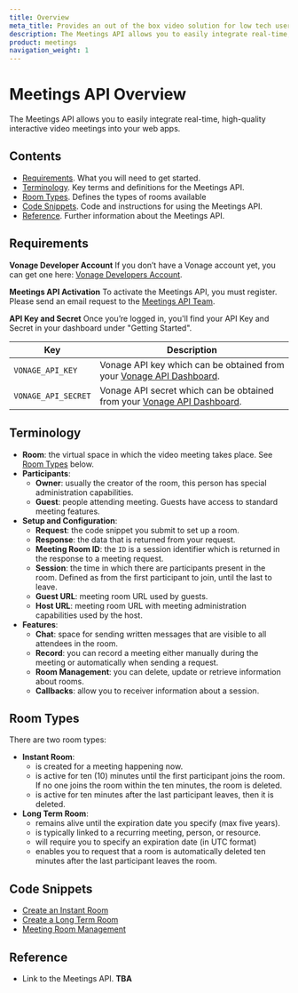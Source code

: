 ```yaml
---
title: Overview
meta_title: Provides an out of the box video solution for low tech users.
description: The Meetings API allows you to easily integrate real-time, high-quality interactive video meetings into your web apps
product: meetings
navigation_weight: 1
---
```


# Meetings API Overview

The Meetings API allows you to easily integrate real-time, high-quality interactive video meetings into your web apps.

## Contents

* [Requirements](#requirements). What you will need to get started.
* [Terminology](#Terminology). Key terms and definitions for the Meetings API.
* [Room Types](Room-Types). Defines the types of rooms available
* [Code Snippets](#code-snippets). Code and instructions for using the Meetings API.
* [Reference](#reference). Further information about the Meetings API.

## Requirements

**Vonage Developer Account** If you don’t have a Vonage account yet, you can get one  here: [Vonage Developers Account](https://dashboard.nexmo.com/sign-up).

**Meetings API Activation** To activate the Meetings API, you must register. Please send an email request to the [Meetings API Team](mailto:meetings-api@vonage.com).

**API Key and Secret** Once you’re logged in, you'll find your API Key and Secret in your dashboard under "Getting Started".

Key | Description
-- | --
`VONAGE_API_KEY` | Vonage API key which can be obtained from your [Vonage API Dashboard](https://dashboard.nexmo.com).
`VONAGE_API_SECRET` | Vonage API secret which can be obtained from your [Vonage API Dashboard](https://dashboard.nexmo.com).

## Terminology

* **Room**: the virtual space in which the video meeting takes place. See [Room Types](Room-Types) below.
* **Participants**:
  * **Owner**: usually the creator of the room, this person has special administration capabilities.
  * **Guest**: people attending meeting. Guests have access to standard meeting features.
* **Setup and Configuration**:
  * **Request**: the code snippet you submit to set up a room.
  * **Response**: the data that is returned from your request.
  * **Meeting Room ID**: the ``ID`` is a session identifier which is returned in the response to a meeting request.
  * **Session**: the time in which there are participants present in the room. Defined as from the first participant to join, until the last to leave.  
  * **Guest URL**: meeting room URL used by guests.
  * **Host URL**: meeting room URL with meeting administration capabilities used by the host.
* **Features**:
  * **Chat**: space for sending written messages that are visible to all attendees in the room.
  * **Record**: you can record a meeting either manually during the meeting or automatically when sending a request.
  * **Room Management**: you can delete, update or retrieve information about rooms.
  * **Callbacks**: allow you to receiver information about a session.

## Room Types
There are two room types:

* **Instant Room**:
  * is created for a meeting happening now.
  * is active for ten (10) minutes until the first participant joins the room.
      If no one joins the room within the ten minutes, the room is deleted.
  * is active for ten minutes after the last participant leaves, then it is deleted.
* **Long Term Room**:
  * remains alive until the expiration date you specify (max five years).
  * is typically linked to a recurring meeting, person, or resource.
  * will require you to specify an expiration date (in UTC format)
  * enables you to request that a room is automatically deleted ten minutes after the last participant leaves the room.

## Code Snippets

* [Create an Instant Room](code-snippets/create-instant-room)
* [Create a Long Term Room](code-snippets/create-long-term-room)
* [Meeting Room Management](code-snippets/room-management)

## Reference

* Link to the Meetings API. **TBA**
